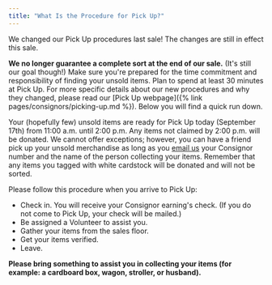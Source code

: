 ```yaml
---
title: "What Is the Procedure for Pick Up?"
---
```


We changed our Pick Up procedures last sale! The changes are still in effect this sale.

**We no longer guarantee a complete sort at the end of our sale.** (It's still our goal though!) Make sure you're prepared for the time commitment and responsibility of finding your unsold items. Plan to spend at least 30 minutes at Pick Up. For more specific details about our new procedures and why they changed, please read our [Pick Up webpage]({% link pages/consignors/picking-up.md %}). Below you will find a quick run down.

Your (hopefully few) unsold items are ready for Pick Up today (September 17th) from 11:00 a.m. until 2:00 p.m. Any items not claimed by 2:00 p.m. will be donated. We cannot offer exceptions; however, you can have a friend pick up your unsold merchandise as long as you [email us](mailto:info@boutiqueforaweek.com) your Consignor number and the name of the person collecting your items. Remember that any items you tagged with white cardstock will be donated and will not be sorted.

Please follow this procedure when you arrive to Pick Up:

* Check in. You will receive your Consignor earning's check. (If you do not come to Pick Up, your check will be mailed.)
* Be assigned a Volunteer to assist you.
* Gather your items from the sales floor.
* Get your items verified.
* Leave.

**Please bring something to assist you in collecting your items (for example: a cardboard box, wagon, stroller, or husband).**
